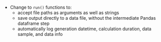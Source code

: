 * Change to `run()` functions to:
  * accept file paths as arguments as well as strings
  * save output directly to a data file, without the intermediate Pandas dataframe step
  * automatically log generation datetime, calculation duration, data sample, and data info
